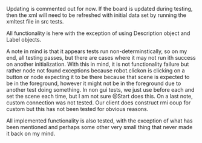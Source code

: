 Updating is commented out for now.
If the board is updated during testing,
then the xml will need to be refreshed with
initial data set  by running the xmltest file
in src tests. 

All functionality is here with the exception of 
using Description object and Label objects. 

A note in mind is that it appears tests run non-determinstically, 
so on my end, all testing passes, but there are cases where it may
not run ith success on another initialization. With this in mind,
it is not functionality failure but rather node not found exceptions
because robot.clickon is clicking on a button or node expecting it to 
be there because that scene is expected to be in the foreground, however
it might not be in the foreground due to another test doing something.
In non gui tests, we just use before each and set the scene each time,
but I am not sure @Start does this.
On a last note, custom connection was not tested. Our client does construct rmi ooup for custom but 
this has not been tested for obvious reasons. 

All implemented functionality is also tested, with the exception of what has been mentioned and perhaps some other very small thing that never made it back on my mind. 
